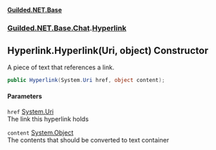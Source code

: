 
#### [Guilded.NET.Base](index 'index')
### [Guilded.NET.Base.Chat](index#Guilded_NET_Base_Chat 'Guilded.NET.Base.Chat').[Hyperlink](Hyperlink 'Guilded.NET.Base.Chat.Hyperlink')
## Hyperlink.Hyperlink(Uri, object) Constructor
A piece of text that references a link.  
```csharp
public Hyperlink(System.Uri href, object content);
```

#### Parameters
<a name='Guilded_NET_Base_Chat_Hyperlink_Hyperlink(System_Uri_object)_href'></a>
`href` [System.Uri](https://docs.microsoft.com/en-us/dotnet/api/System.Uri 'System.Uri')  
The link this hyperlink holds
  
<a name='Guilded_NET_Base_Chat_Hyperlink_Hyperlink(System_Uri_object)_content'></a>
`content` [System.Object](https://docs.microsoft.com/en-us/dotnet/api/System.Object 'System.Object')  
The contents that should be converted to text container
  

